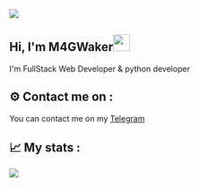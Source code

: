 <img src="https://cdn.discordapp.com/attachments/889953525122093080/1036625260373626900/M4GWaker_2.png">

<h2 align='left'>Hi, I'm M4GWaker<img src="https://raw.githubusercontent.com/MartinHeinz/MartinHeinz/master/wave.gif" width="30px"></h2>
<p align='left'>I'm FullStack Web Developer & python developer</p>

<h2 align="left">⚙️ Contact me on :</h2>
<p>You can contact me on my <a href="https://t.me/levraiwaker" target="blank">Telegram</a></p>

<h2 align="left">📈 My stats :</h2>
<img align="center" src="https://github-readme-stats.vercel.app/api?username=WakerFR&show_icons=true&theme=radical">
